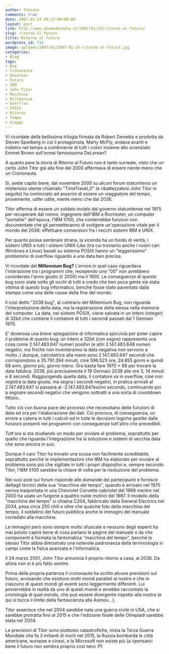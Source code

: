 ```yaml
---
author: thesave
comments: true
date: 2007-01-24 09:23:00+00:00
layout: post
link: http://www.atomodelmale.it/2007/01/24/ritorno-al-futuro/
slug: ritorno-al-futuro
title: Ritorno al futuro
wordpress_id: 715
image: uploads/2007/01/2007-01-24-ritorno-al-futuro.jpg
categories:
- Blog
tags:
- Bug
- Crononauta
- DeLorean
- Futuro
- IBM
- John Titor
- Macchina
- Millennium
- Overflow
- POSIX
- Ritorno
- Tempo
- Viaggi
---
```


Vi ricordate della bellissima trilogia firmata da Robert Zemekis e prodotta da Steven Spielberg in cui il protagonista, Marty McFly, andava avanti e indietro nel tempo a combinarne di tutti i colori insieme allo scienziato Emmet Brown sull'ormai famosissima DeLorean?

A quanto pare la storia di Ritorno al Futuro non è tanto surreale, visto che un certo John Titor già alla fine del 2000 affermava di essere niente meno che un Crononauta.

Si, avete capito bene, dal novembre 2000 su alcuni forum statunitensi un misterioso utente chiamato "TimeTravel_0" (e ribattezzatosi John Titor in seguito) ha cominciato ad asserire di essere un viaggiatore del tempo, proveniente, udite udite, niente meno che dal 2036.

Titor afferma di essere un soldato inviato  dal governo statunitense nel 1975 per recuperare dal nonno, ingegnere dell'IBM a Rochester, un computer "portatile" dell'epoca, l'IBM 5100, che conterrebbe funzioni non documentate che gli permetteranno di svolgere un'operazione vitale per il mondo del 2036: effettuare conversioni fra i vecchi sistemi IBM e UNIX.

Per quanto possa sembrare strana, la vicenda ha un fondo di verità, i sistemi UNIX e tutti i sistemi UNIX-Like (tra cui troviamo anche i nostri cari Windows e Linux) basati su sistema POSIX hanno un "leggerissimo" problemino di overflow riguardo a una data ben precisa.

Vi ricordate del **Millennium Bug?** L'errore in quel caso riguardava l'interazione tra i programmi che, recependo uno "00" non avrebbero considerato l'anno giusto (il 2000) ma il 1900. Le conseguenze di questo bug sono state sotto gli occhi di tutti e credo che ben poca gente sia stata vittima di questo bug informatico, benché fosse stato paventato dalla stampa come una delle cause della fine del mondo.

Il così detto "2038 bug", al contrario del Millennium Bug, non riguarda l'interpretazione della data, ma la registrazione della stessa nella memoria del computer. La data, nei sistemi POSIX, viene salvata in un intero (integer) di 32bit che contiene il contatore di tutti i secondi passati dal 1 Gennaio 1970.

E' doverosa una breve spiegazione di informatica spicciola per poter capire il problema di questo bug: un intero a 32bit (con segno) rappresenta una cosa come 2.147.483.647 numeri positivi (e altri 2.147.483.648 numeri negativi, ma finché non inventeranno la data negativa non servono a molto..) dunque, calcolatrice alla mano sono 2.147.483.647 secondi che corrispondono a 35.791.394 minuti, cioè 596.523 ore, 24.855  giorni e quindi 68 anni, giorno più, giorno meno.
Ora basta fare 1970 + 68 per trovare la data fatidica: 2038, più precisamente il 19 Gennaio 2038 alle ore 3, 14 minuti e 8 secondi.
Raggiungendo quella data, il contatore va in overflow, cioè non registra la data giusta, ma segna i secondi negativi, in pratica arrivati al 2.147.483.647  si passerà al -2.147.483.647esimo secondo, continuando poi a segnare secondi negativi che vengono sottratti a una sorta di countdown fittizio..

Tutto ciò con buona pace dei processi che necessitano delle funzioni di data ed ora per l'elaborazione dei dati. Ciò provoca, di conseguenza, un errore a catena in tutti i calcoli ed in tutte le decisioni logiche gestite dalle funzioni presenti nei programmi con conseguenze tutt'altro che prevedibili.

Tutt'ora si sta studiando un modo per ovviare al problema, soprattutto per quello che riguarda l'integrazione tra la soluzione e sistemi di vecchia data che sono ancora in suo.

Dunque il caro Titor ha trovato una scusa non facilmente screditabile, soprattutto perché le implementazioni che IBM ha elaborato per ovviare al problema sono più che sigillate in tutti i propri dispositivi e, sempre secondo Titor,  l'IBM 5100 sarebbe la chiave di volta per la risoluzione del problema.

Nei suoi post sui forum risponde alle domande dei partecipanti e fornisce dettagli tecnici della sua "macchina del tempo", quando è arrivato nel 1975 veniva trasportata in una Chevrolet Corvette cabriolet del 1966 mentre nel 2000 ha usato un furgone a quattro ruote motrici del 1987.
Il modello della "macchina del tempo" si chiama C204, fabbricato dalla General Electrics nel 2034, pesa circa 250 chili e oltre che qualche foto della macchina del tempo, il soldatino del futuro pubblica anche le immagini del manuale corredato alla macchina.

Le immagini però sono sempre molto sfuocate e nessuno degli esperti ha mai potuto capire bene di cosa parlano le pagine del manuale o da che componenti è formata la fantomatica "macchina del tempo", benché lo stesso Titor abbia dimostrato una notevole padronanza della terminologia in campi come la fisica avanzata e l'informatica.

Il 24 marzo 2001, John Titor annuncia il proprio ritorno a casa, al 2036. Da allora non si è più fatto sentire.

Prima della propria partenza il crononauta ha scritto alcune previsioni sul futuro, avvisando che esistono molti mondi paralleli al nostro e che in ciascuno di questi mondi gli eventi sono leggermente differenti.
Lui proverrebbe in realtà da uno di questi mondi e avrebbe raccontato la cronologia di quel mondo, che può essere divergente rispetto alla nostra (e qui si tocca il limite della fantascienza alla Asimov...).

Titor asserisce che nel 2004 sarebbe nata una guerra civile in USA, che si sarebbe protratta fino al 2015 e che l'edizione finale delle Olimpiadi sarebbe stata nel 2004.

Le previsioni di Titor sono piuttosto catastrofiche, inizia la Terza Guerra Mondiale che fa 3 miliardi di morti nel 2015, la Russia bombarda le città americane, europee e cinesi, e la Microsoft non esiste più (a ripensarci bene il futuro non sembra proprio così nero :P)
